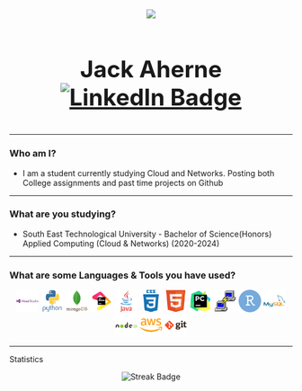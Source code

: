 <div id="header" style="font-size:35px" align="center">
    <img src="https://cdn.pixabay.com/photo/2017/01/18/10/43/banner-1989514_960_720.png">
    <h3> Jack Aherne <position="relative" text-align="center" color="Black"/h3>
    <div id="badges" align="center">
        <a href="https://www.linkedin.com/in/jackaherne">
            <img src="https://img.shields.io/badge/LinkedIn-blue?style=for-the-badge&logo=linkedin&logoColor=white&theme=darcula" alt="LinkedIn Badge"/>
        </a>
    </div>
</div>

---
### Who am I?
- I am a student currently studying Cloud and Networks. Posting both College assignments and past time projects on Github
---
### What are you studying?
- South East Technological University - Bachelor of Science(Honors) Applied Computing (Cloud & Networks) (2020-2024)

---
### What are some Languages & Tools you have used?
<div align="center">
    <img src="https://github.com/devicons/devicon/blob/master/icons/visualstudio/visualstudio-plain-wordmark.svg" title="VS" alt="VS" width="40" height="40"/>
    <img src="https://github.com/devicons/devicon/blob/master/icons/python/python-original-wordmark.svg" title="Python" alt="Python" width="40" height="40"/>
    <img src="https://github.com/devicons/devicon/blob/master/icons/mongodb/mongodb-original-wordmark.svg" title="Mongo" alt="Mongo" width="40" height="40"/>
    <img src="https://github.com/devicons/devicon/blob/master/icons/jetbrains/jetbrains-original.svg" title="Jetbrains" alt="Jetbrains" width="40" height="40"/>
    <img src="https://github.com/devicons/devicon/blob/master/icons/java/java-original-wordmark.svg" title="Java" alt="Java" width="40" height="40"/>
    <img src="https://github.com/devicons/devicon/blob/master/icons/css3/css3-plain-wordmark.svg"  title="CSS3" alt="CSS" width="40" height="40"/>
    <img src="https://github.com/devicons/devicon/blob/master/icons/html5/html5-original.svg" title="HTML5" alt="HTML" width="40" height="40"/>
    <img src="https://github.com/devicons/devicon/blob/master/icons/pycharm/pycharm-original.svg" title="Python" alt="Python" width="40" height="40"/>
    <img src="https://github.com/devicons/devicon/blob/master/icons/putty/putty-original.svg" title="Putty" alt="Putty" width="40" height="40"/>
    <img src="https://github.com/devicons/devicon/blob/master/icons/rstudio/rstudio-original.svg" title="Putty" alt="Putty" width="40" height="40"/>
    <img src="https://github.com/devicons/devicon/blob/master/icons/mysql/mysql-original-wordmark.svg" title="MySQL"  alt="MySQL" width="40" height="40"/>
    <img src="https://github.com/devicons/devicon/blob/master/icons/nodejs/nodejs-original-wordmark.svg" title="NodeJS" alt="NodeJS" width="40" height="40"/>
    <img src="https://github.com/devicons/devicon/blob/master/icons/amazonwebservices/amazonwebservices-plain-wordmark.svg" title="AWS" alt="AWS" width="40" height="40"/>
    <img src="https://github.com/devicons/devicon/blob/master/icons/git/git-original-wordmark.svg" title="Git" alt="Git" width="40" height="40"/>
</div>

---
Statistics
<div id="streaks" align="center">
    <img src="http://github-readme-streak-stats.herokuapp.com?user=JackAherne-eng&theme=darcula&hide_border=true&border_radius=4.6&date_format=j%20M%5B%20Y%5D" alt="Streak Badge"/>
</div>
